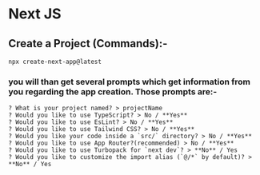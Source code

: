 # Next JS

## Create a Project (Commands):-
`
npx create-next-app@latest
`
### you will than get several prompts which get information from you regarding the app creation. Those prompts are:-
```
? What is your project named? > projectName
? Would you like to use TypeScript? > No / **Yes**
? Would you like to use EsLint? > No / **Yes**
? Would you like to use Tailwind CSS? > No / **Yes**
? Would you like your code inside a `src/` directory? > No / **Yes**
? Would you like to use App Router?(recommended) > No / **Yes**
? Would you like to use Turbopack for `next dev`? > **No** / Yes
? Would you like to customize the import alias (`@/*` by default)? > **No** / Yes
```
